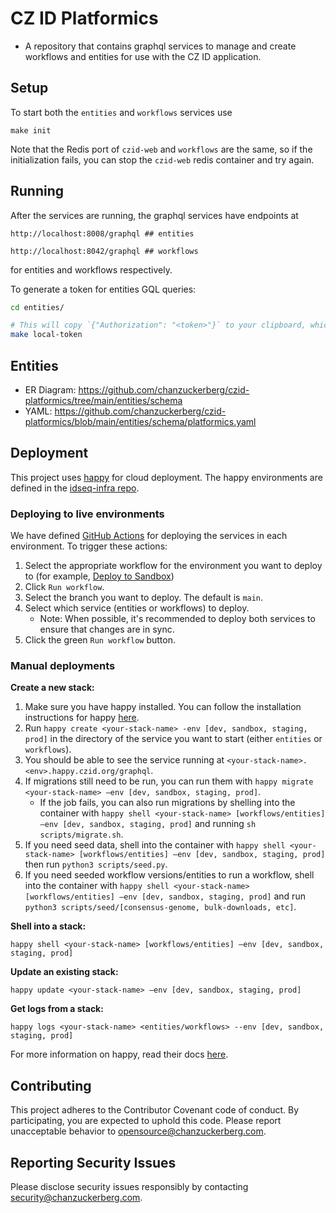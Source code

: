 # CZ ID Platformics

* A repository that contains graphql services to manage and create workflows and entities for use with the CZ ID application. 

## Setup
To start both the `entities` and `workflows` services use
```
make init
```

Note that the Redis port of `czid-web` and `workflows` are the same, so if the initialization fails, you can stop the `czid-web` redis container and try again.


## Running
After the services are running, the graphql services have endpoints at 
```
http://localhost:8008/graphql ## entities
```

```
http://localhost:8042/graphql ## workflows
```

for entities and workflows respectively.

To generate a token for entities GQL queries:

```bash
cd entities/

# This will copy `{"Authorization": "<token>"}` to your clipboard, which you can paste into the GraphQL UI, under "Headers" at the bottom
make local-token
```


## Entities

* ER Diagram: https://github.com/chanzuckerberg/czid-platformics/tree/main/entities/schema
* YAML: https://github.com/chanzuckerberg/czid-platformics/blob/main/entities/schema/platformics.yaml

## Deployment

This project uses [happy](https://github.com/chanzuckerberg/happy/tree/main) for cloud deployment. The happy environments are defined in the [idseq-infra repo](https://github.com/chanzuckerberg/idseq-infra).

### Deploying to live environments

We have defined [GitHub Actions](https://github.com/chanzuckerberg/czid-platformics/actions) for deploying the services in each environment. To trigger these actions:
1. Select the appropriate workflow for the environment you want to deploy to (for example, [Deploy to Sandbox](https://github.com/chanzuckerberg/czid-platformics/actions/workflows/deploy-to-sandbox.yml))
2. Click `Run workflow`.
3. Select the branch you want to deploy. The default is `main`.
4. Select which service (entities or workflows) to deploy.
    * Note: When possible, it's recommended to deploy both services to ensure that changes are in sync.
5. Click the green `Run workflow` button.

### Manual deployments

**Create a new stack:**
1. Make sure you have happy installed. You can follow the installation instructions for happy [here](https://github.com/chanzuckerberg/happy/blob/main/docs/getting_started/installation.md).
2. Run `happy create <your-stack-name> -env [dev, sandbox, staging, prod]` in the directory of the service you want to start (either `entities` or `workflows`).
3. You should be able to see the service running at `<your-stack-name>.<env>.happy.czid.org/graphql`.
4. If migrations still need to be run, you can run them with `happy migrate <your-stack-name> –env [dev, sandbox, staging, prod]`.
    * If the job fails, you can also run migrations by shelling into the container with `happy shell <your-stack-name> [workflows/entities] –env [dev, sandbox, staging, prod]` and running `sh scripts/migrate.sh`.
6. If you need seed data, shell into the container with `happy shell <your-stack-name> [workflows/entities] –env [dev, sandbox, staging, prod]` then run `python3 scripts/seed.py`.
7. If you need seeded workflow versions/entities to run a workflow, shell into the container with `happy shell <your-stack-name> [workflows/entities] –env [dev, sandbox, staging, prod]` and run `python3 scripts/seed/[consensus-genome, bulk-downloads, etc]`.

**Shell into a stack:**

`happy shell <your-stack-name> [workflows/entities] –env [dev, sandbox, staging, prod]`

**Update an existing stack:**

`happy update <your-stack-name> –env [dev, sandbox, staging, prod]`

**Get logs from a stack:**

`happy logs <your-stack-name> <entities/workflows> --env [dev, sandbox, staging, prod]`

For more information on happy, read their docs [here](https://github.com/chanzuckerberg/happy/tree/main/docs).

## Contributing
This project adheres to the Contributor Covenant code of conduct. By participating, you are expected to uphold this code. Please report unacceptable behavior to opensource@chanzuckerberg.com.

## Reporting Security Issues
Please disclose security issues responsibly by contacting security@chanzuckerberg.com.
